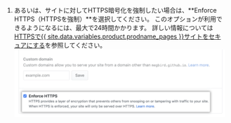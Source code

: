 1. あるいは、サイトに対してHTTPS暗号化を強制したい場合は、**Enforce HTTPS（HTTPSを強制）**を選択してください。 このオプションが利用できるようになるには、最大で24時間かかります。 詳しい情報については[HTTPSで{{ site.data.variables.product.prodname_pages }}サイトをセキュアにする](/articles/securing-your-github-pages-site-with-https)を参照してください。 ![カスタムドメインのHTTPS強制オプション](/assets/images/help/pages/enforce-https-custom-domains.png)

